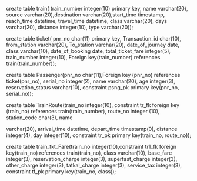 create table train( train_number integer(10) primary key, name varchar(20), source
varchar(20),destination varchar(20),start_time timestamp, reach_time datetime,
travel_time datetime, class varchar(20), days varchar(20), distance integer(10),
type varchar(20));

create table ticket( pnr_no char(11) primary key, Transaction_id char(10),
from_station varchar(20), To_station varchar(20), date_of_journey date, class
varchar(10), date_of_booking date, total_ticket_fare integer(5), train_number
integer(10), Foreign key(train_number) references train(train_number));

create table Passenger(pnr_no char(11),Foreign key (pnr_no) references
ticket(pnr_no), serial_no integer(2), name varchar(20), age integer(3),
reservation_status varchar(10), constraint psng_pk primary key(pnr_no, serial_no));

create table TrainRoute(train_no integer(10), constraint tr_fk foreign key (train_no)
references train(train_number), route_no integer (10), station_code char(3), name

varchar(20), arrival_time datetime, depart_time timestamp(0), distance integer(4),
day integer(10), constraint tr_pk primary key(train_no, route_no));

create table train_tkt_Fare(train_no integer(10),constraint tr1_fk foreign
key(train_no) references train(train_no), class varchar(10), base_fare integer(3),
reservation_charge integer(3), superfast_charge integer(3), other_charge integer(3),
tatkal_charge integer(3), service_tax integer(3), constraint tf_pk primary
key(train_no, class));
